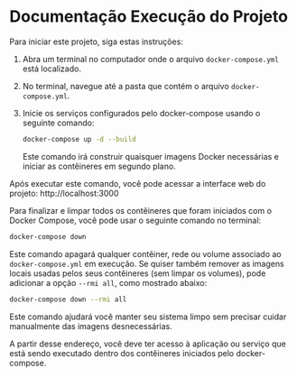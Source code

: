 
# Documentação Execução do Projeto

Para iniciar este projeto, siga estas instruções:
1. Abra um terminal no computador onde o arquivo `docker-compose.yml` está localizado.
2. No terminal, navegue até a pasta que contém o arquivo `docker-compose.yml`.
3. Inicie os serviços configurados pelo docker-compose usando o seguinte comando:

   ```bash
   docker-compose up -d --build
   ```

   Este comando irá construir quaisquer imagens Docker necessárias e iniciar as contêineres em segundo plano.

Após executar este comando, você pode acessar a interface web do projeto:
http://localhost:3000

Para finalizar e limpar todos os contêineres que foram iniciados com o Docker Compose, você pode usar o seguinte comando no terminal:

```bash
docker-compose down
```

Este comando apagará qualquer contêiner, rede ou volume associado ao `docker-compose.yml` em execução. Se quiser também remover as imagens locais usadas pelos seus contêineres (sem limpar os volumes), pode adicionar a opção `--rmi all`, como mostrado abaixo:

```bash
docker-compose down --rmi all
```

Este comando ajudará você manter seu sistema limpo sem precisar cuidar manualmente das imagens desnecessárias.

A partir desse endereço, você deve ter acesso à aplicação ou serviço que está sendo executado dentro dos contêineres iniciados pelo docker-compose.
